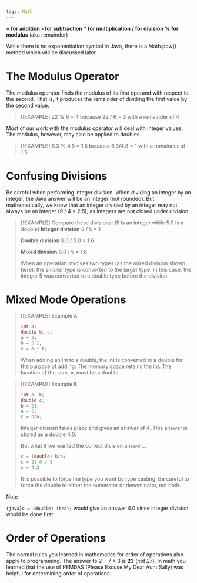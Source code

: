 ```yaml
---
tags: Math
---
```

**+ for addition**
**- for subtraction**
**\* for multiplication**
**/ for division**
**% for modulus** (aka remainder)

While there is no exponentiation symbol in Java, there is a Math.pow() method which will be discussed later.
# The Modulus Operator
The modulus operator finds the modulus of its first operand with respect to the second. That is, it produces the remainder of dividing the first value by the second value.

> [!EXAMPLE]
> 22 % 6 = 4 because
> 22 / 6 = 3 with a remainder of 4

Most of our work with the modulus operator will deal with integer values. The modulus, however, may also be applied to doubles.

> [!EXAMPLE]
> 6.3 % 4.8 = 1.5 because
> 6.3/4.8 = 1 with a remainder of 1.5

# Confusing Divisions
Be careful when performing integer division. When dividing an integer by an integer, the Java answer will be an integer (not rounded). But mathematically, we know that an integer divided by an integer may not always be an integer (9 / 4 = 2.5), as integers are not closed under division.

> [!EXAMPLE] Compare these divisions: (5 is an integer while 5.0 is a double)
> **Integer division**
> 8 / 5 = 1
>
> **Double division**
> 8.0 / 5.0 = 1.6
>
> **Mixed division**
> 8.0 / 5 = 1.6
>
> When an operation involves two types (as the mixed division shown here), the smaller type is converted to the larger type. In this case, the integer 5 was converted to a double type before the division.

# Mixed Mode Operations

> [!EXAMPLE] Example A
> ```java
> int a;
> double b, c;
> a = 3;
> b = 5.1;
> c = a + b;
> ```
> When adding an int to a double, the int is converted to a double for the purpose of adding. The memory space retains the int. The location of the sum, **c**, must be a double.

> [!EXAMPLE] Example B
> ```java
> int a, b;
> double c;
> b = 21;
> a = 5;
> c = b/a;
> ```
>
> Integer division takes place and gives an answer of 4. This answer is stored as a double 4.0.
>
> But what if we wanted the correct division answer...
> ```java
> c = (double) b/a;
> c = 21.0 / 5
> c = 4.2
> ```
> It is possible to force the type you want by type casting. Be careful to force the double to either the numerator or denominator, not both.

> [!NOTE]
>`{java}c = (double) (b/a);` would give an answer 4.0 since integer division would be done first.

# Order of Operations
The normal rules you learned in mathematics for order of operations also apply to programming. The answer to 2 + 7 * 3 is **23** (*not 27*). In math you learned that the use of PEMDAS (Please Excuse My Dear Aunt Sally) was helpful for determining order of operations.